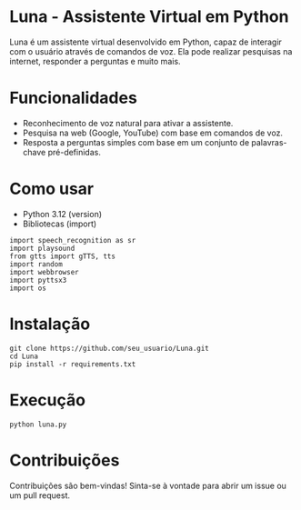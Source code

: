 # Luna - Assistente Virtual em Python
Luna é um assistente virtual desenvolvido em Python, capaz de interagir com o usuário através de comandos de voz. Ela pode realizar pesquisas na internet, responder a perguntas e muito mais.
# Funcionalidades
- Reconhecimento de voz natural para ativar a assistente.
- Pesquisa na web (Google, YouTube) com base em comandos de voz.
- Resposta a perguntas simples com base em um conjunto de palavras-chave pré-definidas.
# Como usar
- Python 3.12 (version)
- Bibliotecas (import)
```
import speech_recognition as sr
import playsound
from gtts import gTTS, tts
import random
import webbrowser
import pyttsx3
import os
```
# Instalação
```
git clone https://github.com/seu_usuario/Luna.git
cd Luna
pip install -r requirements.txt
```
# Execução
```
python luna.py
```
# Contribuições
Contribuições são bem-vindas! Sinta-se à vontade para abrir um issue ou um pull request.
